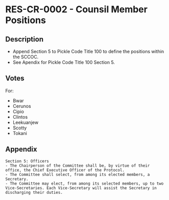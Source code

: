# RES-CR-0002 - Counsil Member Positions
## Description
- Append Section 5 to Pickle Code Title 100 to define the positions within the SCCOC. 
- See Apendix for Pickle Code Title 100 Section 5.
## Votes
For:
-  Bwar
-  Cerunos
-  Cipio
-  Clintos
-  Leekuanjew
-  Scotty
-  Tokani
## Appendix
```
Section 5: Officers
- The Chairperson of the Committee shall be, by virtue of their office, the Chief Executive Officer of the Protocol.
- The Committee shall select, from among its elected members, a Secretary. 
- The Committee may elect, from among its selected members, up to two Vice-Secretaries. Each Vice-Secretary will assist the Secretary in discharging their duties. 
```
